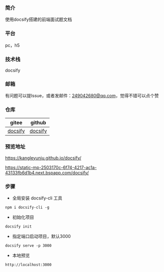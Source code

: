 ### 简介
使用docsify搭建的前端面试题文档

### 平台
pc，h5

### 技术栈
docsify

### 邮箱
有问题可以提Issue，或者发邮件：249042680@qq.com，觉得不错可以点个赞

### 仓库
| gitee | github |
| --- | --- |
| [docsify](https://gitee.com/kangleyunju/docsify) | [docsify](https://github.com/kangleyunju/docsify) |

### 预览地址
https://kangleyunju.github.io/docsify/

https://static-mp-2503170c-6f74-4217-ac1a-43133fb6d1b4.next.bspapp.com/docsify/

### 步骤
* 全局安装 docsify-cli 工具

```
npm i docsify-cli -g
```
* 初始化项目

```
docsify init
```
* 指定端口启动项目，默认3000

```
docsify serve -p 3000
```
* 本地预览

```
http://localhost:3000
```